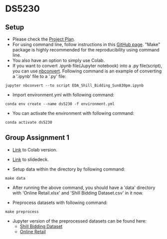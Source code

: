 # DS5230

## Setup
* Please check the [Project Plan](doc/Project%20plan.md).
* For using command line, follow instructions in this [GitHub page](https://github.com/ds5110/git-intro/blob/main/setup.md). "Make" package is highly recommended for the reproducibility using command line.
* You also have an option to simply use Colab.
* If you want to convert .ipynb file(Jupyter notebook) into a .py file(script), you can use [nbconvert](https://nbconvert.readthedocs.io/en/latest/usage.html#convert-notebook). Following command is an example of converting a '.ipynb' file to a '.py' file:
```
jupyter nbconvert --to script EDA_Shill_Bidding_Sun830pm.ipynb
```

* Import environment.yml with following command:
```
conda env create --name ds5230 -f environment.yml
```
* You can activate the environment with following command:
```
conda activate ds5230
```

## Group Assignment 1
* [Link](https://colab.research.google.com/drive/186SsqkoZwK0R5gcvTO00hBqIVFs_oFEs?usp=sharing) to Colab version.
* [Link](https://docs.google.com/presentation/d/1tvC9Ljs2UG3cjI59K5eEALSGA9bNqlZChpDjtmt5LuE/edit?usp=sharing) to slidedeck.

* Setup data within the directory by following command:
```
make data
```

* After running the above command, you should have a 'data' directory with 'Online Retail.xlsx' and 'Shill Bidding Dataset.csv' in it now.

* Preprocess datasets with following command:
```
make preprocess
```

* Jupyter version of the preprocessed datasets can be found here:
    * [Shill Bidding Dataset](src/OnlineRetail.ipynb)
    * [Online Retail](src/EDA_Shill_Bidding_Sun830pm.ipynb)
